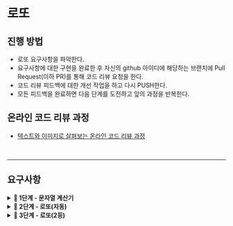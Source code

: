 # 로또

## 진행 방법

* 로또 요구사항을 파악한다.
* 요구사항에 대한 구현을 완료한 후 자신의 github 아이디에 해당하는 브랜치에 Pull Request(이하 PR)를 통해 코드 리뷰 요청을 한다.
* 코드 리뷰 피드백에 대한 개선 작업을 하고 다시 PUSH한다.
* 모든 피드백을 완료하면 다음 단계를 도전하고 앞의 과정을 반복한다.

## 온라인 코드 리뷰 과정

* [텍스트와 이미지로 살펴보는 온라인 코드 리뷰 과정](https://github.com/next-step/nextstep-docs/tree/master/codereview)

</br>

---

## 요구사항

<details>
<summary><b>🚀 1단계 - 문자열 계산기</b></summary>

**기능 요구사항**
> - [X] 더하기
> - [X] 빼기
> - [X] 곱하기
> - [X] 나누기
> - [X] 입력 문자열이 null이거나 공백이면 에러
> - [X] 입력된 기호가 사칙연산이 아니면 에러

</details>

<details>
<summary><b>🚀 2단계 - 로또(자동)</b></summary>

**기능 요구사항**
> - [X] 구입 금액이 1000원 미만인 경우 예외처리한다. (로또 티켓 장당 1000원)
> - [X] 1~45까지의 로또 번호를 자동 생성한다.
> - [X] 한 장의 로또 티켓 내 포함된 당첨 번호의 갯수를 구한다.
> - [X] 당첨 번호 갯수에 따른 상금은 다음과 같다.
>> - 3개 일치 시, 5,000원
>> - 4개 일치 시, 50,000원
>> - 5개 일치 시, 1,500,000원
>> - 6개 일치 시, 2,000,000,000원
> - [X] 로또 결과 수익률을 계산한다.

</details>

<details>
<summary><b>🚀 3단계 - 로또(2등)</b></summary>

**기능 요구사항**
> - [X] 보너스볼을하나 더 입력받는다.
> - [X] 입력받은 보너스볼도 기존 입력한 당첨번호와 중복되면 안된다.
> - [ ] 당첨번호가 보너스볼 포함 5개 일치 시, 당첨통계 2등으로 처리한다.
> - [ ] 당첨 번호 갯수에 따른 상금은 다음과 같다.
>> - 3개 일치 시, 5,000원
>> - 4개 일치 시, 50,000원
>> - 5개 일치 시, 1,500,000원
>> - 보너스볼 포함 5개 일치 시, 30,000,000원
>> - 6개 일치 시, 2,000,000,000원

</details>

</br>
